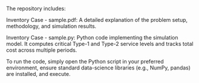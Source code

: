 The repository includes:

Inventory Case - sample.pdf: A detailed explanation of the problem setup, methodology, and simulation results.

Inventory Case - sample.py: Python code implementing the simulation model. It computes critical Type-1 and Type-2 service levels and tracks total cost across multiple periods.

To run the code, simply open the Python script in your preferred environment, ensure standard data-science libraries (e.g., NumPy, pandas) are installed, and execute.
